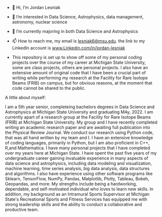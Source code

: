 - 👋 Hi, I’m Jordan Lesniak
- 👀 I’m interested in Data Science, Astrophysics, data management, astronomy, nuclear science
- 🌱 I’m currently majoring in both Data Science and Astrophysics
- 📫 How to reach me, my email is lesniak6@msu.edu. the link to my LinkedIn account is www.Linkedin.com/in/jordan-lesniak

- This repository is set up to show off some of my personal coding projects over the course of my career at Michigan State University, some are class projects,
others are personal projects. I also have an extensive amount of original code that I have been a crucial part of writing while performing my research at the 
Facility for Rare Isotope Beams (FRIB) on campus, but for obvious reasons, at the moment that code cannot be shared to the public.


A little about myself:

I am a 5th year senior, completeing bachelors degrees in Data Science and Astrophysics at Michigan State University and graduating MAy, 2022. I am currently apart of a research group at the Facility for Rare Isotope Beams (FRIB) at Michigan State University. My group and I have recently completed writing an academic research paper and are awaiting full publication into the Physical Review Journal. We conduct our research using Python code, that was all hand written by my team and I. I have an extensive knowledge of coding languages, primarily in Python, but I am also proficient in C++, R,and Mathematica. I have many personal projects that I have completed over my years here at Michigan State. I have spent the past five years of my undergraduate career gaining invaluable experience in many aspects of data science and astrophysics, including data modeling and visualization, machine learning, time series analysis, big data analysis, data structures and algorithms. I also have experience using other software programs like Sklearn, TensorFlow, NumPy, Pandas, Matplotlib, Plotly, Tableau, Bokeh, Geopandas, and more. My strengths include being a hardworking, dependable, and self-motivated individual who loves to learn new skills. In addition, my background as an Intramural Sports Supervisor at Michigan State's Recreational Sports and Fitness Services has equipped me with strong leadership skills and the ability to conduct a collaborative and productive team.
